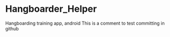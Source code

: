 # Hangboarder_Helper
Hangboarding training app, android
This is a comment to test committing in github
